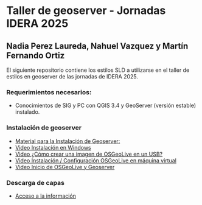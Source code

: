 # Taller de geoserver - Jornadas IDERA 2025
## Nadia Perez Laureda, Nahuel Vazquez y Martín Fernando Ortiz

El siguiente repositorio contiene los estilos SLD a utilizarse en el taller de estilos en geoserver de las jornadas de IDERA 2025.



### Requerimientos necesarios:
* Conocimientos de SIG y PC con QGIS 3.4 y GeoServer (versión estable) instalado.

### Instalación de geoserver
* [Material para la Instalación de Geoserver:](https://drive.google.com/file/d/1QW9CTQxk8G6dQ9Prgpin1WJLFERUnjrj/view?usp=sharing)
* [Video Instalación en Windows](https://www.youtube.com/watch?v=FFDnaOKPniM)
* [Video ¿Cómo crear una imagen de OSGeoLive en un USB?](https://youtu.be/XPHvz84tao4)
* [Video Instalación / Configuración OSGeoLive en máquina virtual](https://www.youtube.com/watch?v=1LFuuLXX0Jk)
* [Video Inicio de OSGeoLive y Geoserver](https://youtu.be/WKR0BBTQrf8)


### Descarga de capas
* [Acceso a la información](https://drive.google.com/drive/folders/1guLfYRQ5gGLAaBqdcYtZwlZxIa7J3IE5?usp=sharing)




